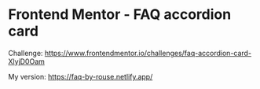 # Frontend Mentor - FAQ accordion card

Challenge: https://www.frontendmentor.io/challenges/faq-accordion-card-XlyjD0Oam

My version: https://faq-by-rouse.netlify.app/
